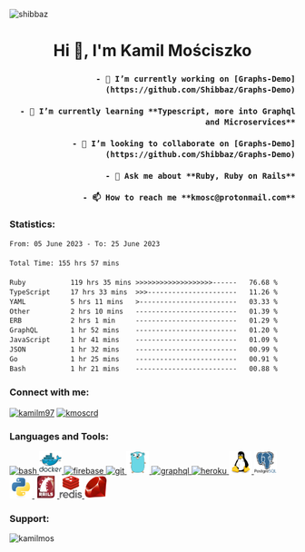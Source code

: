<p align="left"> <img src="https://komarev.com/ghpvc/?username=shibbaz&label=Profile%20views&color=0e75b6&style=flat" alt="shibbaz" /> </p>

<h1 align="center">Hi 👋, I'm Kamil Mościszko<h3 align="right">


    - 🔭 I’m currently working on [Graphs-Demo](https://github.com/Shibbaz/Graphs-Demo)

    - 🌱 I’m currently learning **Typescript, more into Graphql and Microservices**

    - 👯 I’m looking to collaborate on [Graphs-Demo](https://github.com/Shibbaz/Graphs-Demo)

    - 💬 Ask me about **Ruby, Ruby on Rails**

    - 📫 How to reach me **kmosc@protonmail.com**
  
<h3 align="left">Statistics:</h3>
<!--START_SECTION:waka-->

```txt
From: 05 June 2023 - To: 25 June 2023

Total Time: 155 hrs 57 mins

Ruby           119 hrs 35 mins >>>>>>>>>>>>>>>>>>>------   76.68 %
TypeScript     17 hrs 33 mins  >>>----------------------   11.26 %
YAML           5 hrs 11 mins   >------------------------   03.33 %
Other          2 hrs 10 mins   -------------------------   01.39 %
ERB            2 hrs 1 min     -------------------------   01.29 %
GraphQL        1 hr 52 mins    -------------------------   01.20 %
JavaScript     1 hr 41 mins    -------------------------   01.09 %
JSON           1 hr 32 mins    -------------------------   00.99 %
Go             1 hr 25 mins    -------------------------   00.91 %
Bash           1 hr 21 mins    -------------------------   00.88 %
```

<!--END_SECTION:waka-->
<h3 align="left">Connect with me:</h3>
<p align="left">
<a href="https://linkedin.com/in/kamilm97" target="blank"><img align="center" src="https://raw.githubusercontent.com/rahuldkjain/github-profile-readme-generator/master/src/images/icons/Social/linked-in-alt.svg" alt="kamilm97" height="30" width="40" /></a>
<a href="https://www.youtube.com/c/kmoscrd" target="blank"><img align="center" src="https://raw.githubusercontent.com/rahuldkjain/github-profile-readme-generator/master/src/images/icons/Social/youtube.svg" alt="kmoscrd" height="30" width="40" /></a>
</p>
<h3 align="left">Languages and Tools:</h3>
<p align="left"> <a href="https://www.gnu.org/software/bash/" target="_blank" rel="noreferrer"> <img src="https://www.vectorlogo.zone/logos/gnu_bash/gnu_bash-icon.svg" alt="bash" width="40" height="40"/> </a> <a href="https://www.docker.com/" target="_blank" rel="noreferrer"> <img src="https://raw.githubusercontent.com/devicons/devicon/master/icons/docker/docker-original-wordmark.svg" alt="docker" width="40" height="40"/> </a> <a href="https://firebase.google.com/" target="_blank" rel="noreferrer"> <img src="https://www.vectorlogo.zone/logos/firebase/firebase-icon.svg" alt="firebase" width="40" height="40"/> </a> <a href="https://git-scm.com/" target="_blank" rel="noreferrer"> <img src="https://www.vectorlogo.zone/logos/git-scm/git-scm-icon.svg" alt="git" width="40" height="40"/> </a> <a href="https://golang.org" target="_blank" rel="noreferrer"> <img src="https://raw.githubusercontent.com/devicons/devicon/master/icons/go/go-original.svg" alt="go" width="40" height="40"/> </a> <a href="https://graphql.org" target="_blank" rel="noreferrer"> <img src="https://www.vectorlogo.zone/logos/graphql/graphql-icon.svg" alt="graphql" width="40" height="40"/> </a> <a href="https://heroku.com" target="_blank" rel="noreferrer"> <img src="https://www.vectorlogo.zone/logos/heroku/heroku-icon.svg" alt="heroku" width="40" height="40"/> </a> <a href="https://www.linux.org/" target="_blank" rel="noreferrer"> <img src="https://raw.githubusercontent.com/devicons/devicon/master/icons/linux/linux-original.svg" alt="linux" width="40" height="40"/> </a> <a href="https://www.postgresql.org" target="_blank" rel="noreferrer"> <img src="https://raw.githubusercontent.com/devicons/devicon/master/icons/postgresql/postgresql-original-wordmark.svg" alt="postgresql" width="40" height="40"/> </a> <a href="https://www.python.org" target="_blank" rel="noreferrer"> <img src="https://raw.githubusercontent.com/devicons/devicon/master/icons/python/python-original.svg" alt="python" width="40" height="40"/> </a> <a href="https://rubyonrails.org" target="_blank" rel="noreferrer"> <img src="https://raw.githubusercontent.com/devicons/devicon/master/icons/rails/rails-original-wordmark.svg" alt="rails" width="40" height="40"/> </a> <a href="https://redis.io" target="_blank" rel="noreferrer"> <img src="https://raw.githubusercontent.com/devicons/devicon/master/icons/redis/redis-original-wordmark.svg" alt="redis" width="40" height="40"/> </a> <a href="https://www.ruby-lang.org/en/" target="_blank" rel="noreferrer"> <img src="https://raw.githubusercontent.com/devicons/devicon/master/icons/ruby/ruby-original.svg" alt="ruby" width="40" height="40"/> </a> </p>

<h3 align="left">Support:</h3>
<p><a href="https://ko-fi.com/kamilmos"> <img align="left" src="https://cdn.ko-fi.com/cdn/kofi3.png?v=3" height="50" width="210" alt="kamilmos" /></a></p><br><br>
